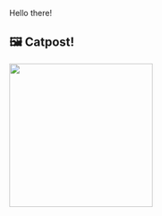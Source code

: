 Hello there!



## 🖼️ Catpost!

<sub>
    <img src="https://cdn2.thecatapi.com/images/c8s.jpg" height="256">
</sub>

